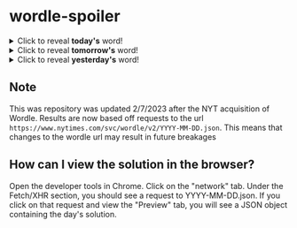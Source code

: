 # wordle-spoiler

<details>
  <summary>Click to reveal <b>today's</b> word!</summary>
  <br>
  <b> scram </b>
</details>

<details>
  <summary>Click to reveal <b>tomorrow's</b> word!</summary>
  <br>
  <b> talon </b>
</details>

<details>
  <summary>Click to reveal <b>yesterday's</b> word!</summary>
  <br>
  <b> pasta </b>
</details>

## Note
This was repository was updated 2/7/2023 after the NYT acquisition of Wordle. Results are now based off requests to the url `https://www.nytimes.com/svc/wordle/v2/YYYY-MM-DD.json`. This means that changes to the wordle url may result in future breakages

## How can I view the solution in the browser?
Open the developer tools in Chrome. Click on the "network" tab. Under the Fetch/XHR section, you should see a request to YYYY-MM-DD.json. If you click on that request and view the "Preview" tab, you will see a JSON object containing the day's solution.